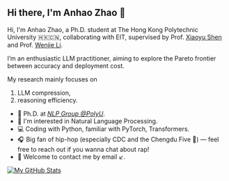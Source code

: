## Hi there, I'm Anhao Zhao 👋

Hi, I'm Anhao Zhao, a Ph.D. student at The Hong Kong Polytechnic University 🇭🇰🇨🇳, collaborating with EIT, supervised by Prof. [Xiaoyu Shen](https://chin-gyou.github.io/) and Prof. [Wenjie Li](https://www4.comp.polyu.edu.hk/~cswjli/).

I’m an enthusiastic LLM practitioner, aiming to explore the Pareto frontier between accuracy and deployment cost.

My research mainly focuses on  
1) LLM compression,  
2) reasoning efficiency.  

- 🍻 Ph.D. at [*NLP Group @PolyU*](https://polyunlp.github.io/).  
- 🔭 I'm interested in Natural Language Processing.  
- 💻 Coding with Python, familiar with PyTorch, Transformers.
- 🎧 Big fan of hip-hop (especially CDC and the Chengdu Five 🐼) — feel free to reach out if you wanna chat about rap! 
- 💬 Welcome to contact me by email ↙️.  

[![My GitHub Stats](https://github-readme-stats.vercel.app/api?username=plclmezboss)]()
